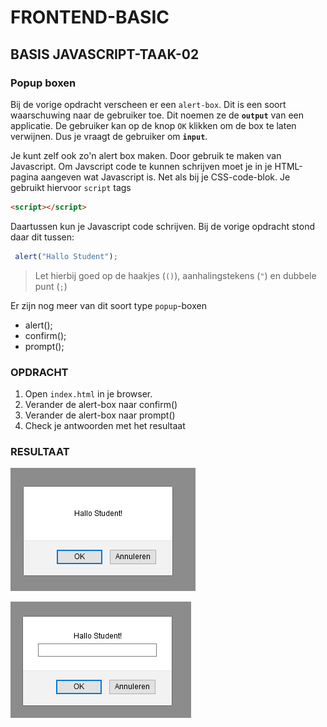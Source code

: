 # FRONTEND-BASIC

## BASIS JAVASCRIPT-TAAK-02

### Popup boxen

Bij de vorige opdracht verscheen er een `alert-box`. Dit is een soort waarschuwing naar de gebruiker toe. Dit noemen ze de __`output`__ van een applicatie. De gebruiker kan op de knop `OK` klikken om de box te laten verwijnen. Dus je vraagt de gebruiker om __`input`__.

Je kunt zelf ook zo'n alert box maken. Door gebruik te maken van Javascript. Om Javscript code te kunnen schrijven moet je in je HTML-pagina aangeven wat Javascript is. Net als bij je CSS-code-blok. Je gebruikt hiervoor `script` tags

```html
<script></script>
```

Daartussen kun je Javascript code schrijven. Bij de vorige opdracht stond daar dit tussen:

```js
 alert("Hallo Student");
```

> Let hierbij goed op de haakjes (`()`), aanhalingstekens (`"`) en dubbele punt (`;`)

Er zijn nog meer van dit soort type `popup`-boxen

- alert();
- confirm();
- prompt();

### OPDRACHT

1. Open `index.html` in je browser.
2. Verander de alert-box naar confirm()
3. Verander de alert-box naar prompt()
4. Check je antwoorden met het resultaat

### RESULTAAT

![Resultaat](images/confirm.png)

![Resultaat](images/prompt.png)
